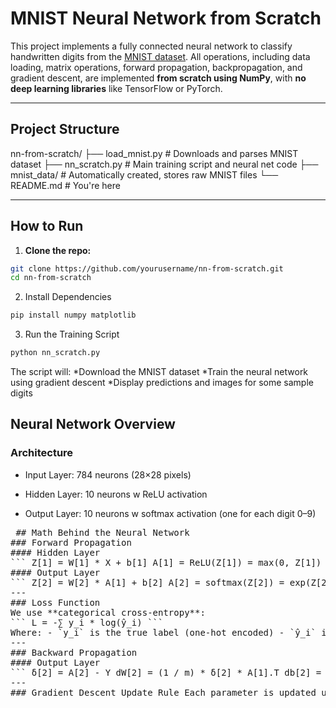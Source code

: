 # MNIST Neural Network from Scratch

This project implements a fully connected neural network to classify handwritten digits from the [MNIST dataset](http://yann.lecun.com/exdb/mnist/). All operations, including data loading, matrix operations, forward propagation, backpropagation, and gradient descent, are implemented **from scratch using NumPy**, with **no deep learning libraries** like TensorFlow or PyTorch.

---

## Project Structure

nn-from-scratch/
├── load_mnist.py # Downloads and parses MNIST dataset
├── nn_scratch.py # Main training script and neural net code
├── mnist_data/ # Automatically created, stores raw MNIST files
└── README.md # You're here



---

## How to Run

1. **Clone the repo:**

```bash
git clone https://github.com/yourusername/nn-from-scratch.git
cd nn-from-scratch
``` 

2. Install Dependencies
```bash
pip install numpy matplotlib
```

3. Run the Training Script
```bash
python nn_scratch.py
```
The script will:
*Download the MNIST dataset
*Train the neural network using gradient descent
*Display predictions and images for some sample digits

## Neural Network Overview
### Architecture
* Input Layer: 784 neurons (28×28 pixels)

* Hidden Layer: 10 neurons w ReLU activation

* Output Layer: 10 neurons w softmax activation (one for each digit 0–9)

<pre> ## Math Behind the Neural Network 
### Forward Propagation 
#### Hidden Layer 
``` Z[1] = W[1] * X + b[1] A[1] = ReLU(Z[1]) = max(0, Z[1]) ``` 
#### Output Layer 
``` Z[2] = W[2] * A[1] + b[2] A[2] = softmax(Z[2]) = exp(Z[2]) / sum(exp(Z[2])) ``` 
--- 
### Loss Function 
We use **categorical cross-entropy**: 
``` L = -∑ y_i * log(ŷ_i) ``` 
Where: - `y_i` is the true label (one-hot encoded) - `ŷ_i` is the predicted probability from the softmax output 
--- 
### Backward Propagation 
#### Output Layer 
``` δ[2] = A[2] - Y dW[2] = (1 / m) * δ[2] * A[1].T db[2] = (1 / m) * sum(δ[2]) ``` #### Hidden Layer ``` δ[1] = (W[2].T * δ[2]) ⊙ ReLU'(Z[1]) dW[1] = (1 / m) * δ[1] * X.T db[1] = (1 / m) * sum(δ[1]) ``` > ⊙ denotes element-wise multiplication. 
--- 
### Gradient Descent Update Rule Each parameter is updated using: ``` W = W - α * dW b = b - α * db ``` Where `α` is the learning rate. 
</pre>
